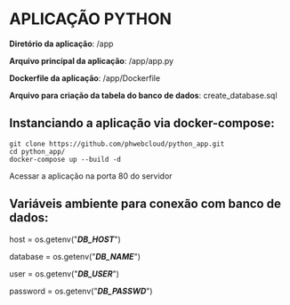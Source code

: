 # APLICAÇÃO PYTHON

**Diretório da aplicação**: /app

**Arquivo principal da aplicação**: /app/app.py

**Dockerfile da aplicação**: /app/Dockerfile

**Arquivo para criação da tabela do banco de dados**: create_database.sql


## Instanciando a aplicação via docker-compose:
```
git clone https://github.com/phwebcloud/python_app.git
cd python_app/
docker-compose up --build -d
 ```

Acessar a aplicação na porta 80 do servidor

## Variáveis ambiente para conexão com banco de dados:
host = os.getenv("***DB_HOST***")

database = os.getenv("***DB_NAME***")

user = os.getenv("***DB_USER***")

password = os.getenv("***DB_PASSWD***")
